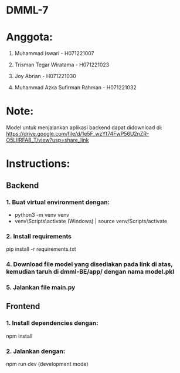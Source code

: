 # DMML-7
# Anggota:
1. Muhammad Iswari - H071221007

2. Trisman Tegar Wiratama - H071221023

3. Joy Abrian - H071221030

4. Muhammad Azka Sufirman Rahman - H071221032


# Note:
Model untuk menjalankan aplikasi backend dapat didownload di: https://drive.google.com/file/d/1e5F_wzYt74FwP56U2nZR-O5LIIRFA8_T/view?usp=share_link

# Instructions:

## Backend
### 1. Buat virtual environment dengan:
- python3 -m venv venv
- venv\Scripts\activate (Windows) | source venv/Scripts/activate
### 2. Install requirements
pip install -r requirements.txt
### 4. Download file model yang disediakan pada link di atas, kemudian taruh di dmml-BE/app/ dengan nama model.pkl
### 5. Jalankan file main.py

## Frontend
### 1. Install dependencies dengan: 
npm install
### 2. Jalankan dengan:
npm run dev (development mode)
